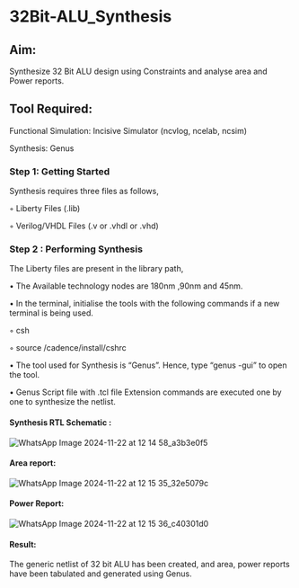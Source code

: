 # 32Bit-ALU_Synthesis

## Aim:

Synthesize 32 Bit ALU design using Constraints and analyse area and Power reports.

## Tool Required:

Functional Simulation: Incisive Simulator (ncvlog, ncelab, ncsim)

Synthesis: Genus

### Step 1: Getting Started

Synthesis requires three files as follows,

◦ Liberty Files (.lib)

◦ Verilog/VHDL Files (.v or .vhdl or .vhd)

### Step 2 : Performing Synthesis

The Liberty files are present in the library path,

• The Available technology nodes are 180nm ,90nm and 45nm.

• In the terminal, initialise the tools with the following commands if a new terminal is being
used.

◦ csh

◦ source /cadence/install/cshrc

• The tool used for Synthesis is “Genus”. Hence, type “genus -gui” to open the tool.

• Genus Script file with .tcl file Extension commands are executed one by one to synthesize the netlist.

#### Synthesis RTL Schematic :
![WhatsApp Image 2024-11-22 at 12 14 58_a3b3e0f5](https://github.com/user-attachments/assets/9d40256f-2f62-404b-9db0-77fac07449dc)

#### Area report:
![WhatsApp Image 2024-11-22 at 12 15 35_32e5079c](https://github.com/user-attachments/assets/bfbfb853-dd9c-46da-9f1b-8e0e7f78e02d)

#### Power Report:
![WhatsApp Image 2024-11-22 at 12 15 36_c40301d0](https://github.com/user-attachments/assets/f237b1c8-1311-410d-b9a8-de144141d529)

#### Result: 

The generic netlist of 32 bit ALU  has been created, and area, power reports have been tabulated and generated using Genus.
